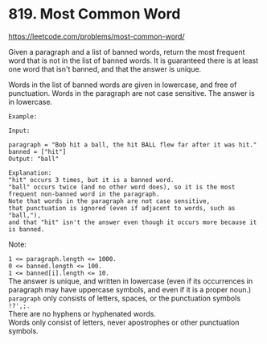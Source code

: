 # 819. Most Common Word

https://leetcode.com/problems/most-common-word/

Given a paragraph and a list of banned words, return the most frequent word that is not in the list of banned words.  It is guaranteed there is at least one word that isn't banned, and that the answer is unique.

Words in the list of banned words are given in lowercase, and free of punctuation.  Words in the paragraph are not case sensitive.  The answer is in lowercase.

 
```
Example:

Input: 

paragraph = "Bob hit a ball, the hit BALL flew far after it was hit."
banned = ["hit"]
Output: "ball"

Explanation: 
"hit" occurs 3 times, but it is a banned word.
"ball" occurs twice (and no other word does), so it is the most frequent non-banned word in the paragraph. 
Note that words in the paragraph are not case sensitive,
that punctuation is ignored (even if adjacent to words, such as "ball,"), 
and that "hit" isn't the answer even though it occurs more because it is banned.
```
 

Note:

`1 <= paragraph.length <= 1000.`  
`0 <= banned.length <= 100.`  
`1 <= banned[i].length <= 10.`  
The answer is unique, and written in lowercase (even if its occurrences in paragraph may have uppercase symbols, and even if it is a proper noun.)  
`paragraph` only consists of letters, spaces, or the punctuation symbols `!?',;.`  
There are no hyphens or hyphenated words.  
Words only consist of letters, never apostrophes or other punctuation symbols.  
